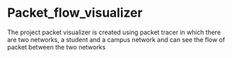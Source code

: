 # Packet_flow_visualizer
The project packet visualizer is created using packet tracer in which there are two networks, a student and a campus network and can see the flow of packet between the two networks
